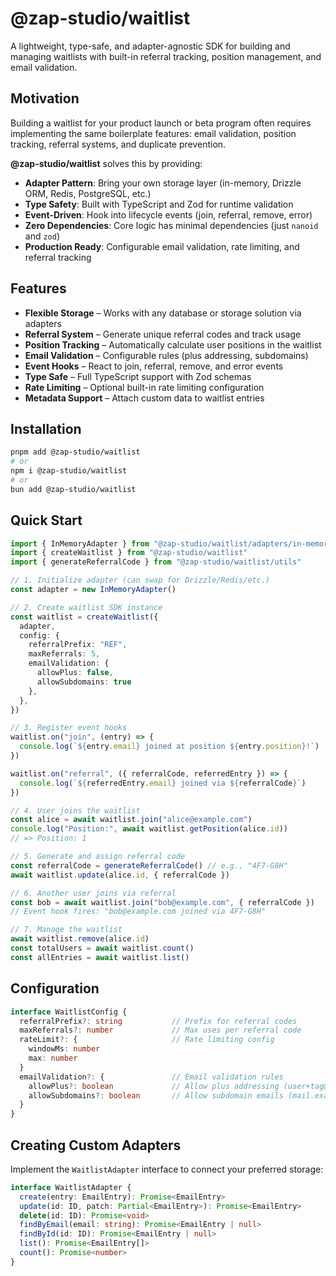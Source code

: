 # @zap-studio/waitlist

A lightweight, type-safe, and adapter-agnostic SDK for building and managing waitlists with built-in referral tracking, position management, and email validation.

## Motivation

Building a waitlist for your product launch or beta program often requires implementing the same boilerplate features: email validation, position tracking, referral systems, and duplicate prevention.

**@zap-studio/waitlist** solves this by providing:

- **Adapter Pattern**: Bring your own storage layer (in-memory, Drizzle ORM, Redis, PostgreSQL, etc.)
- **Type Safety**: Built with TypeScript and Zod for runtime validation
- **Event-Driven**: Hook into lifecycle events (join, referral, remove, error)
- **Zero Dependencies**: Core logic has minimal dependencies (just `nanoid` and `zod`)
- **Production Ready**: Configurable email validation, rate limiting, and referral tracking

## Features

- **Flexible Storage** – Works with any database or storage solution via adapters  
- **Referral System** – Generate unique referral codes and track usage  
- **Position Tracking** – Automatically calculate user positions in the waitlist  
- **Email Validation** – Configurable rules (plus addressing, subdomains)  
- **Event Hooks** – React to join, referral, remove, and error events  
- **Type Safe** – Full TypeScript support with Zod schemas  
- **Rate Limiting** – Optional built-in rate limiting configuration  
- **Metadata Support** – Attach custom data to waitlist entries  

## Installation

```bash
pnpm add @zap-studio/waitlist
# or
npm i @zap-studio/waitlist
# or
bun add @zap-studio/waitlist
```

## Quick Start

```ts
import { InMemoryAdapter } from "@zap-studio/waitlist/adapters/in-memory"
import { createWaitlist } from "@zap-studio/waitlist"
import { generateReferralCode } from "@zap-studio/waitlist/utils"

// 1. Initialize adapter (can swap for Drizzle/Redis/etc.)
const adapter = new InMemoryAdapter()

// 2. Create waitlist SDK instance
const waitlist = createWaitlist({
  adapter,
  config: {
    referralPrefix: "REF",
    maxReferrals: 5,
    emailValidation: { 
      allowPlus: false,
      allowSubdomains: true 
    },
  },
})

// 3. Register event hooks
waitlist.on("join", (entry) => {
  console.log(`${entry.email} joined at position ${entry.position}!`)
})

waitlist.on("referral", ({ referralCode, referredEntry }) => {
  console.log(`${referredEntry.email} joined via ${referralCode}`)
})

// 4. User joins the waitlist
const alice = await waitlist.join("alice@example.com")
console.log("Position:", await waitlist.getPosition(alice.id))
// => Position: 1

// 5. Generate and assign referral code
const referralCode = generateReferralCode() // e.g., "4F7-G8H"
await waitlist.update(alice.id, { referralCode })

// 6. Another user joins via referral
const bob = await waitlist.join("bob@example.com", { referralCode })
// Event hook fires: "bob@example.com joined via 4F7-G8H"

// 7. Manage the waitlist
await waitlist.remove(alice.id)
const totalUsers = await waitlist.count()
const allEntries = await waitlist.list()
```

## Configuration

```ts
interface WaitlistConfig {
  referralPrefix?: string           // Prefix for referral codes
  maxReferrals?: number             // Max uses per referral code
  rateLimit?: {                     // Rate limiting config
    windowMs: number
    max: number
  }
  emailValidation?: {               // Email validation rules
    allowPlus?: boolean             // Allow plus addressing (user+tag@domain.com)
    allowSubdomains?: boolean       // Allow subdomain emails (mail.example.com)
  }
}
```

## Creating Custom Adapters

Implement the `WaitlistAdapter` interface to connect your preferred storage:

```ts
interface WaitlistAdapter {
  create(entry: EmailEntry): Promise<EmailEntry>
  update(id: ID, patch: Partial<EmailEntry>): Promise<EmailEntry>
  delete(id: ID): Promise<void>
  findByEmail(email: string): Promise<EmailEntry | null>
  findById(id: ID): Promise<EmailEntry | null>
  list(): Promise<EmailEntry[]>
  count(): Promise<number>
}
```
